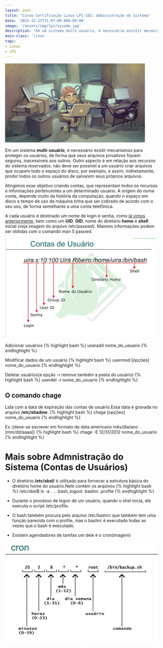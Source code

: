 ```yaml
---
layout: post
title: "Curso Certificação Linux LPI-102: Administração do Sistema"
date: '2012-12-23T11:07:00.000-08:00'
image: '/assets/img/lpi/sysadm.jpg'
description: "Em um sistema multi-usuário, é necessário existir mecanismos para proteger os usuários, de forma que seus arquivos privativos fiquem seguros, inacessíveis aos outros."
main-class: 'linux'
tags:
- Linux
- LPI
---
```


![Curso Certificação Linux LPI-102: Administração do Sistema](/assets/img/lpi/sysadm.jpg "Curso Certificação Linux LPI-102: Administração do Sistema")

Em um sistema __multi-usuário__, é necessário existir mecanismos para proteger os usuários, de forma que seus arquivos privativos fiquem seguros, inacessíveis aos outros. Outro aspecto é em relação aos recursos do sistema reservados: não deve ser possível a um usuário criar arquivos que ocupem todo o espaço do disco, por exemplo, e assim, indiretamente, proibir todos os outros usuários de salvarem seus próprios arquivos. 

Atingimos esse objetivo criando contas, que representam todos os recursos e informações pertencentes a um determinado usuário. A origem do nome conta, depende muito da história da computação, quando o espaço em disco e tempo de uso da máquina tinha que ser cobrado de acordo com o seu uso, de forma semelhante a uma conta telefõnica.

A cada usuário é destinado um nome de login e senha, como [já vimos anteriormente](http://terminalroot.com.br/2012/11/curso-certificacao-linux-lpi-1.html), bem como um __UID__, __GID__, nome do diretório __home__ e __shell__ inicial (veja imagem do arquivo /etc/passwd). Maiores informações podem ser obtidas com o comando man 5 passwd.

![Blog Linux](/assets/img/lpi/count-users.jpg "Blog Linux")

Adicionar usuários
{% highlight bash %}
useradd nome_do_usuario
{% endhighlight %}

Modificar dados de um usuário
{% highlight bash %}
usermod [opções] nome_do_usuario
{% endhighlight %}

Deletar usuários(a opção -r remove também a pasta do usuário)
{% highlight bash %}
userdel -r nome_do_usuario
{% endhighlight %}

## O comando chage
Lida com a data de expiração das contas de usuário.Essa data é gravada no arquivo __/etc/shadow__.
{% highlight bash %}
chage [opções] nome_do_usuario
{% endhighlight %}

Ex.:(deve-se escrever em formato de data americano mês/dia/ano [mm/dd/aaaa])
{% highlight bash %}
chage -E 12/31/2012 nome_do_usuario
{% endhighlight %}

# Mais sobre Admnistração do Sistema (Contas de Usuários)

+ O diretório __/etc/skel/__ é utilizado para fornecer a estrutura básica do diretório home do usuário.Nele contém os arquivos
{% highlight bash %}
/etc/skel$ ls -a
. .. .bash_logout .bashrc .profile
{% endhighlight %}

+ Durante o processo de logon de um usuário, quando o shel inicia, ele executa o script /etc/profile.
+ O bash também procura pelo arquivo /etc/bashrc que também tem uma função parecida com o profile, mas o bashrc é executado todas as vezes que o bash é executado.
+ Existem agendadores de tarefas um dele é o cron(imagem)

![Blog Linux](/assets/img/lpi/cron.jpg "Blog Linux")
